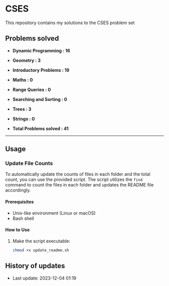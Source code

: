 # CSES

This repository contains my solutions to the CSES problem set

## Problems solved

- **Dynamic Programming : 16** *<number of files>*
- **Geometry : 3** *<number of files>*
- **Introductory Problems : 19** *<number of files>*
- **Maths : 0** *<number of files>*
- **Range Queries : 0** *<number of files>*
- **Searching and Sorting : 0** *<number of files>*
- **Trees : 3** *<number of files>*
- **Strings : 0** *<number of files>*

- **Total Problems solved : 41** *<sum of all files>*

---

## Usage

### Update File Counts

To automatically update the counts of files in each folder and the total count, you can use the provided script. The script utilizes the `find` command to count the files in each folder and updates the README file accordingly.

#### Prerequisites

- Unix-like environment (Linux or macOS)
- Bash shell

#### How to Use

1. Make the script executable:

   ```bash
   chmod +x update_readme.sh
   
  ## History of updates 

- Last update: 2023-12-04 01:19
